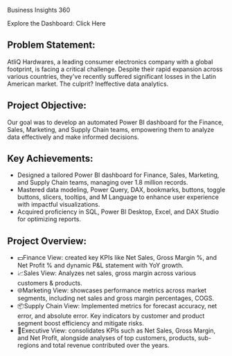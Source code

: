 Business Insights 360

Explore the Dashboard: Click Here

## Problem Statement:
AtliQ Hardwares, a leading consumer electronics company with a global footprint, is facing a critical challenge. Despite their rapid expansion across various countries, they've recently suffered significant losses in the Latin American market. The culprit? Ineffective data analytics.

## Project Objective:
Our goal was to develop an automated Power BI dashboard for the Finance, Sales, Marketing, and Supply Chain teams, empowering them to analyze data effectively and make informed decisions.

## Key Achievements:
- Designed a tailored Power BI dashboard for Finance, Sales, Marketing, and Supply Chain teams, managing over 1.8 million records.
- Mastered data modeling, Power Query, DAX, bookmarks, buttons, toggle buttons, slicers, tooltips, and M Language to enhance user experience with impactful visualizations.
- Acquired proficiency in SQL, Power BI Desktop, Excel, and DAX Studio for optimizing reports.

## Project Overview:
* 💵Finance View: created key KPIs like Net Sales, Gross Margin %, and Net Profit % and dynamic P&L statement with YoY growth.
* 📈Sales View: Analyzes net sales, gross margin across various customers & products.
* 🌐Marketing View: showcases performance metrics across market segments, including net sales and gross margin percentages, COGS.
* 📦Supply Chain View: Implemented metrics for forecast accuracy, net error, and absolute error. Key indicators by customer and product segment boost efficiency and mitigate risks.
* 💼Executive View: consolidates KPIs such as Net Sales, Gross Margin, and Net Profit, alongside analyses of top customers, products, sub-regions and total revenue contributed over the years.

